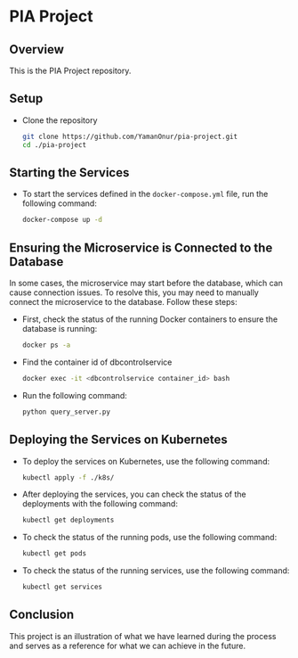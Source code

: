 # PIA Project

## Overview

This is the PIA Project repository.

## Setup

- Clone the repository
  ```bash
  git clone https://github.com/YamanOnur/pia-project.git
  cd ./pia-project

## Starting the Services

- To start the services defined in the `docker-compose.yml` file, run the following command:
  ```bash
  docker-compose up -d

## Ensuring the Microservice is Connected to the Database

In some cases, the microservice may start before the database, which can cause connection issues. To resolve this, 
you may need to manually connect the microservice to the database. Follow these steps:

- First, check the status of the running Docker containers to ensure the database is running:
  ```bash
  docker ps -a

- Find the container id of dbcontrolservice
  ```bash
  docker exec -it <dbcontrolservice container_id> bash

- Run the following command:
  ```bash
  python query_server.py

## Deploying the Services on Kubernetes

- To deploy the services on Kubernetes, use the following command:
  ```bash
  kubectl apply -f ./k8s/

- After deploying the services, you can check the status of the deployments with the following command:
  ```bash
  kubectl get deployments

- To check the status of the running pods, use the following command:
  ```bash
  kubectl get pods

- To check the status of the running services, use the following command:
  ```bash
  kubectl get services

## Conclusion

This project is an illustration of what we have learned during the process and serves as a reference for what we can achieve in the future.

